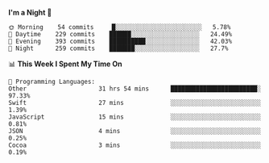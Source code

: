 <!--START_SECTION:waka-->
**I'm a Night 🦉** 

```text
🌞 Morning    54 commits     █░░░░░░░░░░░░░░░░░░░░░░░░   5.78% 
🌆 Daytime    229 commits    ██████░░░░░░░░░░░░░░░░░░░   24.49% 
🌃 Evening    393 commits    ██████████░░░░░░░░░░░░░░░   42.03% 
🌙 Night      259 commits    ███████░░░░░░░░░░░░░░░░░░   27.7%

```


📊 **This Week I Spent My Time On** 

```text
💬 Programming Languages: 
Other                    31 hrs 54 mins      ████████████████████████░   97.33% 
Swift                    27 mins             ░░░░░░░░░░░░░░░░░░░░░░░░░   1.39% 
JavaScript               15 mins             ░░░░░░░░░░░░░░░░░░░░░░░░░   0.81% 
JSON                     4 mins              ░░░░░░░░░░░░░░░░░░░░░░░░░   0.25% 
Cocoa                    3 mins              ░░░░░░░░░░░░░░░░░░░░░░░░░   0.19%

```


<!--END_SECTION:waka-->
